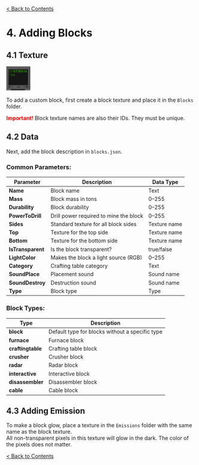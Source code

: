 [< Back to Contents](../README.md)

# 4. Adding Blocks

## 4.1 Texture
<img src="../Images/display.png" alt="Display" width="64" height="64">

To add a custom block, first create a block texture and place it in the `Blocks` folder.

<span style="color:red;">**Important!**</span> Block texture names are also their IDs. They must be unique.

## 4.2 Data
Next, add the block description in `blocks.json`.

### Common Parameters:
<table>
  <thead>
    <tr>
      <th>Parameter</th>
      <th>Description</th>
      <th>Data Type</th>
    </tr>
  </thead>
  <tbody>
    <tr>
      <td><strong>Name</strong></td>
      <td>Block name</td>
      <td>Text</td>
    </tr>
    <tr>
      <td><strong>Mass</strong></td>
      <td>Block mass in tons</td>
      <td>0–255</td>
    </tr>
    <tr>
      <td><strong>Durability</strong></td>
      <td>Block durability</td>
      <td>0–255</td>
    </tr>
    <tr>
      <td><strong>PowerToDrill</strong></td>
      <td>Drill power required to mine the block</td>
      <td>0–255</td>
    </tr>
    <tr>
      <td><strong>Sides</strong></td>
      <td>Standard texture for all block sides</td>
      <td>Texture name</td>
    </tr>
    <tr>
      <td><strong>Top</strong></td>
      <td>Texture for the top side</td>
      <td>Texture name</td>
    </tr>
    <tr>
      <td><strong>Bottom</strong></td>
      <td>Texture for the bottom side</td>
      <td>Texture name</td>
    </tr>
    <tr>
      <td><strong>IsTransparent</strong></td>
      <td>Is the block transparent?</td>
      <td>true/false</td>
    </tr>
    <tr>
      <td><strong>LightColor</strong></td>
      <td>Makes the block a light source (RGB)</td>
      <td>0–255</td>
    </tr>
    <tr>
      <td><strong>Category</strong></td>
      <td>Crafting table category</td>
      <td>Text</td>
    </tr>
    <tr>
      <td><strong>SoundPlace</strong></td>
      <td>Placement sound</td>
      <td>Sound name</td>
    </tr>
    <tr>
      <td><strong>SoundDestroy</strong></td>
      <td>Destruction sound</td>
      <td>Sound name</td>
    </tr>
    <tr>
      <td><strong>Type</strong></td>
      <td>Block type</td>
      <td>Type</td>
    </tr>
  </tbody>
</table>

### Block Types:
<table>
  <thead>
    <tr>
      <th>Type</th>
      <th>Description</th>
    </tr>
  </thead>
  <tbody>
    <tr>
      <td><strong>block</strong></td>
      <td>Default type for blocks without a specific type</td>
    </tr>
    <tr>
      <td><strong>furnace</strong></td>
      <td>Furnace block</td>
    </tr>
    <tr>
      <td><strong>craftingtable</strong></td>
      <td>Crafting table block</td>
    </tr>
    <tr>
      <td><strong>crusher</strong></td>
      <td>Crusher block</td>
    </tr>
    <tr>
      <td><strong>radar</strong></td>
      <td>Radar block</td>
    </tr>
    <tr>
      <td><strong>interactive</strong></td>
      <td>Interactive block</td>
    </tr>
    <tr>
      <td><strong>disassembler</strong></td>
      <td>Disassembler block</td>
    </tr>
    <tr>
      <td><strong>cable</strong></td>
      <td>Cable block</td>
    </tr>
  </tbody>
</table>

## 4.3 Adding Emission
To make a block glow, place a texture in the `Emissions` folder with the same name as the block texture.  
All non-transparent pixels in this texture will glow in the dark. The color of the pixels does not matter.

[< Back to Contents](../README.md)
